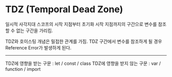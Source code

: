 # TDZ (Temporal Dead Zone)

일시적 사각지대
스코프의 시작 지점부터 초기화 시작 지점까지의 구간으로 변수를 참조할 수 없는 구간을 가리킴.

TDZ와 호이스팅 개념은 밀접한 관계를 가짐.
TDZ 구간에서 변수를 참조하게 될 경우 Reference Error가 발생하게 된다.

***

TDZ에 영향을 받는 구문 : let / const / class
TDZ에 영향을 받지 않는 구문 : var / function / import
